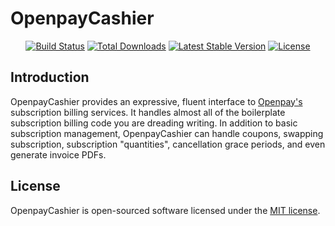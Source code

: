 # OpenpayCashier

<p align="center">
<a href="https://github.com/IvanSotelo/OpenpayCashier/actions"><img src="https://github.com/IvanSotelo/OpenpayCashier/workflows/tests/badge.svg" alt="Build Status"></a>
<a href="https://packagist.org/packages/IvanSotelo/OpenpayCashier"><img src="https://poser.pugx.org/IvanSotelo/OpenpayCashier/d/total.svg" alt="Total Downloads"></a>
<a href="https://packagist.org/packages/IvanSotelo/OpenpayCashier"><img src="https://poser.pugx.org/IvanSotelo/OpenpayCashier/v/stable.svg" alt="Latest Stable Version"></a>
<a href="https://packagist.org/packages/IvanSotelo/OpenpayCashier"><img src="https://poser.pugx.org/IvanSotelo/OpenpayCashier/license.svg" alt="License"></a>
</p>

## Introduction

OpenpayCashier provides an expressive, fluent interface to [Openpay's](https://openpay.com) subscription billing services. It handles almost all of the boilerplate subscription billing code you are dreading writing. In addition to basic subscription management, OpenpayCashier can handle coupons, swapping subscription, subscription "quantities", cancellation grace periods, and even generate invoice PDFs.

## License

OpenpayCashier is open-sourced software licensed under the [MIT license](LICENSE.md).
